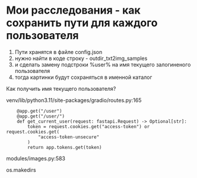 Мои расследования - как сохранить пути для каждого пользователя
===============================================================

1. Пути хранятся в файле config.json
2. нужно найти в коде строку - outdir_txt2img_samples
3. и сделать замену подстроки %user% на имя текущего залогиненого пользователя
4. тогда картинки будут сохраняться в именной каталог

Как получить имя текущего пользователя?

venv/lib/python3.11/site-packages/gradio/routes.py:165

        @app.get("/user")
        @app.get("/user/")
        def get_current_user(request: fastapi.Request) -> Optional[str]:
            token = request.cookies.get("access-token") or request.cookies.get(
                "access-token-unsecure"
            )
            return app.tokens.get(token)


modules/images.py:583

os.makedirs
